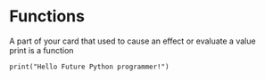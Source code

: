 # Functions
A part of your card that used to cause an effect or evaluate a value  
print is a function 
```` 
print("Hello Future Python programmer!")  

````